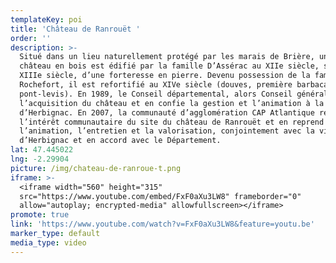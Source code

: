 ```yaml
---
templateKey: poi
title: 'Château de Ranrouët '
order: ''
description: >-
  Situé dans un lieu naturellement protégé par les marais de Brière, un premier
  château en bois est édifié par la famille D’Assérac au XIIe siècle, suivi au
  XIIIe siècle, d’une forteresse en pierre. Devenu possession de la famille
  Rochefort, il est refortifié au XIVe siècle (douves, première barbacane,
  pont-levis). En 1989, le Conseil départemental, alors Conseil général, fait
  l’acquisition du château et en confie la gestion et l’animation à la ville
  d’Herbignac. En 2007, la communauté d’agglomération CAP Atlantique reconnaît
  l’intérêt communautaire du site du château de Ranrouët et en reprend
  l’animation, l’entretien et la valorisation, conjointement avec la ville
  d’Herbignac et en accord avec le Département.
lat: 47.445022
lng: -2.29904
picture: /img/chateau-de-ranroue-t.png
iframe: >-
  <iframe width="560" height="315"
  src="https://www.youtube.com/embed/FxF0aXu3LW8" frameborder="0"
  allow="autoplay; encrypted-media" allowfullscreen></iframe>
promote: true
link: 'https://www.youtube.com/watch?v=FxF0aXu3LW8&feature=youtu.be'
marker_type: default
media_type: video
---
```


